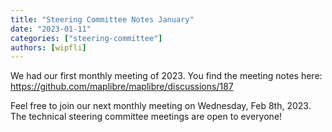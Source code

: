 ```yaml
---
title: "Steering Committee Notes January"
date: "2023-01-11"
categories: ["steering-committee"]
authors: [wipfli]
---
```


We had our first monthly meeting of 2023. You find the meeting notes here: https://github.com/maplibre/maplibre/discussions/187

Feel free to join our next monthly meeting on Wednesday, Feb 8th, 2023. The technical steering committee meetings are open to everyone!
